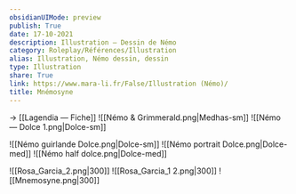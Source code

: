```yaml
---  
obsidianUIMode: preview  
publish: True  
date: 17-10-2021  
description: Illustration — Dessin de Némo  
category: Roleplay/Références/Illustration  
alias: Illustration, Némo dessin, dessin  
type: Illustration  
share: True  
link: https://www.mara-li.fr/False/Illustration (Némo)/  
title: Mnémosyne  
---  
```

→ [[Lagendia — Fiche]]
![[Némo & Grimmerald.png|Medhas-sm]] ![[Némo — Dolce 1.png|Dolce-sm]]

![[Némo guirlande Dolce.png|Dolce-sm]] ![[Némo portrait Dolce.png|Dolce-med]] ![[Némo half dolce.png|Dolce-med]]

![[Rosa_Garcia_2.png|300]] ![[Rosa_Garcia_1 2.png|300]] ![[Mnemosyne.png|300]]